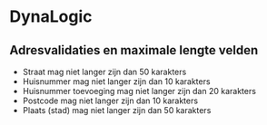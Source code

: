 # DynaLogic

## Adresvalidaties en maximale lengte velden

* Straat mag niet langer zijn dan 50 karakters
* Huisnummer mag niet langer zijn dan 10 karakters
* Huisnummer toevoeging mag niet langer zijn dan 20 karakters
* Postcode mag niet langer zijn dan 10 karakters
* Plaats (stad) mag niet langer zijn dan 50 karakters

